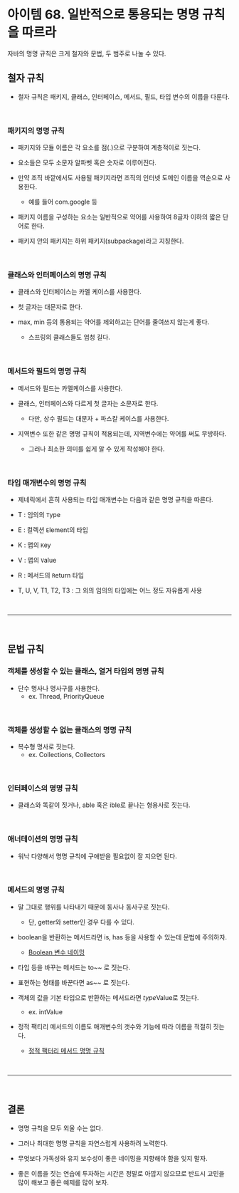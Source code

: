# 아이템 68. 일반적으로 통용되는 명명 규칙을 따르라

자바의 명명 규칙은 크게 철자와 문법, 두 범주로 나눌 수 있다.

## 철자 규칙

- 철자 규칙은 패키지, 클래스, 인터페이스, 메서드, 필드, 타입 변수의 이름을 다룬다.

<br>

### 패키지의 명명 규칙

- 패키지와 모듈 이름은 각 요소를 점(.)으로 구분하여 계층적이로 짓는다.

- 요소들은 모두 소문자 알파벳 혹은 숫자로 이루어진다.

- 만약 조직 바깥에서도 사용될 패키지라면 조직의 인터넷 도메인 이름을 역순으로 사용한다.

  - 예를 들어 com.google 등

- 패키지 이름을 구성하는 요소는 일반적으로 약어를 사용하여 8글자 이하의 짧은 단어로 한다.

- 패키지 안의 패키지는 하위 패키지(subpackage)라고 지칭한다.

<br>

### 클래스와 인터페이스의 명명 규칙

- 클래스와 인터페이스는 카멜 케이스를 사용한다.

- 첫 글자는 대문자로 한다.

- max, min 등의 통용되는 약어를 제외하고는 단어를 줄여쓰지 않는게 좋다.
  - 스프링의 클래스들도 엄청 길다.

<br>

### 메서드와 필드의 명명 규칙

- 메서드와 필드는 카멜케이스를 사용한다.

- 클래스, 인터페이스와 다르게 첫 글자는 소문자로 한다.

  - 다만, 상수 필드는 대문자 + 파스칼 케이스를 사용한다.

- 지역변수 또한 같은 명명 규칙이 적용되는데, 지역변수에는 약어를 써도 무방하다.
  - 그러나 최소한 의미를 쉽게 알 수 있게 작성해야 한다.

<br>

### 타입 매개변수의 명명 규칙

- 제네릭에서 흔히 사용되는 타입 매개변수는 다음과 같은 명명 규칙을 따른다.

- T : 임의의 `T`ype

- E : 컬렉션 `E`lement의 타입

- K : 맵의 `K`ey

- V : 맵의 `V`alue

- R : 메서드의 `R`eturn 타입

- T, U, V, T1, T2, T3 : 그 외의 임의의 타입에는 어느 정도 자유롭게 사용

<br>

---

<br>

## 문법 규칙

### 객체를 생성할 수 있는 클래스, 열거 타입의 명명 규칙

- 단수 명사나 명사구를 사용한다.
  - ex. Thread, PriorityQueue

<br>

### 객체를 생성할 수 없는 클래스의 명명 규칙

- 복수형 명사로 짓는다.
  - ex. Collections, Collectors

<br>

### 인터페이스의 명명 규칙

- 클래스와 똑같이 짓거나, able 혹은 ible로 끝나는 형용사로 짓는다.

<br>

### 애너테이션의 명명 규칙

- 워낙 다양해서 명명 규칙에 구애받을 필요없이 잘 지으면 된다.

<br>

### 메서드의 명명 규칙

- 말 그대로 행위를 나타내기 때문에 동사나 동사구로 짓는다.
  - 단, getter와 setter인 경우 다를 수 있다.
- boolean을 반환하는 메서드라면 is, has 등을 사용할 수 있는데 문법에 주의하자.

  - [Boolean 변수 네이밍](https://soojin.ro/blog/naming-boolean-variables)

- 타입 등을 바꾸는 메서드는 to~~ 로 짓는다.

- 표현하는 형태를 바꾼다면 as~~ 로 짓는다.

- 객체의 값을 기본 타입으로 반환하는 메서드라면 *type*Value로 짓는다.

  - ex. intValue

- 정적 팩티리 메서드의 이름도 매개변수의 갯수와 기능에 따라 이름을 적절히 짓는다.
  - [정적 팩터리 메서드 명명 규칙](https://github.com/TaemHam/effective-java-study/tree/main/2%EC%9E%A5/%EC%95%84%EC%9D%B4%ED%85%9C01)

<br>

---

<br>

## 결론

- 명명 규칙을 모두 외울 수는 없다.

- 그러나 최대한 명명 규칙을 자연스럽게 사용하려 노력한다.

- 무엇보다 가독성와 유지 보수성이 좋은 네이밍을 지향해야 함을 잊지 말자.

- 좋은 이름을 짓는 연습에 투자하는 시간은 정말로 아깝지 않으므로 반드시 고민을 많이 해보고 좋은 예제를 많이 보자.
